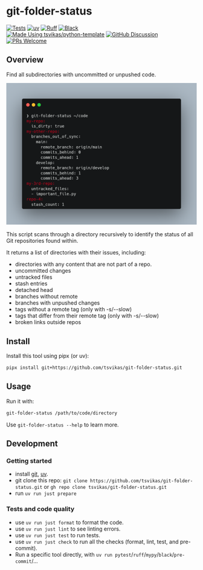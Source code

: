# git-folder-status

[![Tests][tests-badge]][tests-link]
[![uv][uv-badge]][uv-link]
[![Ruff][ruff-badge]][ruff-link]
[![Black][black-badge]][black-link]
\
[![Made Using tsvikas/python-template][template-badge]][template-link]
[![GitHub Discussion][github-discussions-badge]][github-discussions-link]
[![PRs Welcome][prs-welcome-badge]][prs-welcome-link]

## Overview

Find all subdirectories with uncommitted or unpushed code.

![Screenshot](assets/screenshot.png)

This script scans through a directory recursively to identify the status of
all Git repositories found within.

It returns a list of directories with their issues, including:

- directories with any content that are not part of a repo.
- uncommitted changes
- untracked files
- stash entries
- detached head
- branches without remote
- branches with unpushed changes
- tags without a remote tag (only with -s/--slow)
- tags that differ from their remote tag (only with -s/--slow)
- broken links outside repos

## Install

Install this tool using pipx (or uv):

```bash
pipx install git+https://github.com/tsvikas/git-folder-status.git
```

## Usage

Run it with:

```bash
git-folder-status /path/to/code/directory
```

Use `git-folder-status --help` to learn more.

## Development

### Getting started

- install [git][install-git], [uv][install-uv].
- git clone this repo:
  `git clone https://github.com/tsvikas/git-folder-status.git`
  or `gh repo clone tsvikas/git-folder-status.git`
- run `uv run just prepare`

### Tests and code quality

- use `uv run just format` to format the code.
- use `uv run just lint` to see linting errors.
- use `uv run just test` to run tests.
- use `uv run just check` to run all the checks (format, lint, test, and pre-commit).
- Run a specific tool directly, with
  `uv run pytest`/`ruff`/`mypy`/`black`/`pre-commit`/...

[black-badge]: https://img.shields.io/badge/code%20style-black-000000.svg
[black-link]: https://github.com/psf/black
[github-discussions-badge]: https://img.shields.io/static/v1?label=Discussions&message=Ask&color=blue&logo=github
[github-discussions-link]: https://github.com/tsvikas/git-folder-status/discussions
[install-git]: https://git-scm.com/book/en/v2/Getting-Started-Installing-Git
[install-uv]: https://docs.astral.sh/uv/getting-started/installation/
[prs-welcome-badge]: https://img.shields.io/badge/PRs-welcome-brightgreen.svg
[prs-welcome-link]: http://makeapullrequest.com
[ruff-badge]: https://img.shields.io/endpoint?url=https://raw.githubusercontent.com/astral-sh/ruff/main/assets/badge/v2.json
[ruff-link]: https://github.com/astral-sh/ruff
[template-badge]: https://img.shields.io/badge/%F0%9F%9A%80_Made_Using-tsvikas%2Fpython--template-gold
[template-link]: https://github.com/tsvikas/python-template
[tests-badge]: https://github.com/tsvikas/git-folder-status/actions/workflows/ci.yml/badge.svg
[tests-link]: https://github.com/tsvikas/git-folder-status/actions/workflows/ci.yml
[uv-badge]: https://img.shields.io/endpoint?url=https://raw.githubusercontent.com/astral-sh/uv/main/assets/badge/v0.json
[uv-link]: https://github.com/astral-sh/uv
